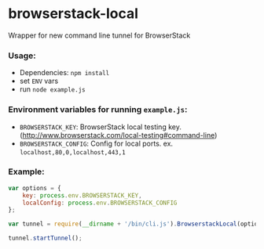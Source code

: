 browserstack-local
==================

Wrapper for new command line tunnel for BrowserStack

### Usage:
* Dependencies: `npm install`
* set `ENV` vars
* run `node example.js`

### Environment variables for running `example.js`:
* `BROWSERSTACK_KEY`: BrowserStack local testing key. (http://www.browserstack.com/local-testing#command-line)
* `BROWSERSTACK_CONFIG`: Config for local ports. ex. `localhost,80,0,localhost,443,1`

### Example:
```js
var options = {
    key: process.env.BROWSERSTACK_KEY,
    localConfig: process.env.BROWSERSTACK_CONFIG
};

var tunnel = require(__dirname + '/bin/cli.js').BrowserstackLocal(options);

tunnel.startTunnel();
```
